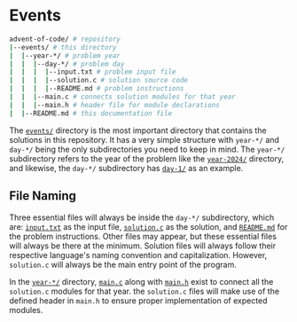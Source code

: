 # Events

```bash
advent-of-code/ # repository
|--events/ # this directory
|  |--year-*/ # problem year
|  |  |--day-*/ # problem day
|  |  |  |--input.txt # problem input file
|  |  |  |--solution.c # solution source code
|  |  |  |--README.md # problem instructions
|  |  |--main.c # connects solution modules for that year
|  |  |--main.h # header file for module declarations
|  |--README.md # this documentation file
```

The [`events/`](./) directory is the most important directory that contains the solutions in this repository. It has a very simple structure with `year-*/` and `day-*/` being the only subdirectories you need to keep in mind. The `year-*/` subdirectory refers to the year of the problem like the [`year-2024/`](./year-2024/) directory, and likewise, the `day-*/` subdirectory has [`day-1/`](./year-2024/day-1/) as an example. 

## File Naming

Three essential files will always be inside the `day-*/` subdirectory, which are: [`input.txt`](./year-2024/day-1/input.txt) as the input file, [`solution.c`](./year-2024/day-1/solution.c) as the solution, and [`README.md`](./year-2024/day-1/README.md) for the problem instructions. Other files may appear, but these essential files will always be there at the minimum. Solution files will always follow their respective language's naming convention and capitalization. However, `solution.c` will always be the main entry point of the program. 

In the [`year-*/`](./year-2024/) directory, [`main.c`](./year-2024/main.c) along with [`main.h`](./year-2024/main.h) exist to connect all the `solution.c` modules for that year. the `solution.c` files will make use of the defined header in `main.h` to ensure proper implementation of expected modules.
